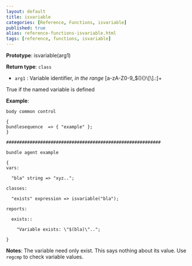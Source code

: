```yaml
---
layout: default
title: isvariable
categories: [Reference, Functions, isvariable]
published: true
alias: reference-functions-isvariable.html
tags: [reference, functions, isvariable]
---
```


**Prototype**: isvariable(arg1) 

**Return type**: `class`

* `arg1` : Variable identifier, *in the range*
[a-zA-Z0-9\_\$(){}\\[\\].:]+

True if the named variable is defined

**Example**:

```cf3
body common control

{
bundlesequence  => { "example" };
}

###########################################################

bundle agent example

{     
vars:

  "bla" string => "xyz..";

classes:

  "exists" expression => isvariable("bla");

reports:

  exists::

    "Variable exists: \"$(bla)\"..";

}
```

**Notes**:
The variable need only exist. This says nothing about its value. Use
`regcmp` to check variable values.
